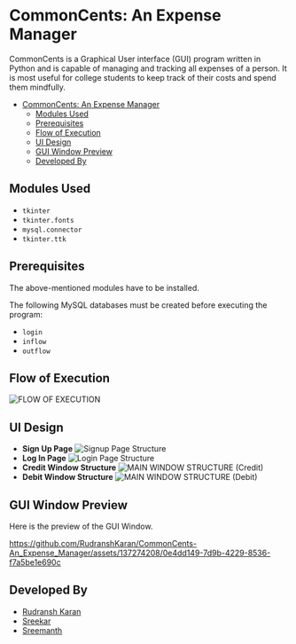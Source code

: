 # CommonCents: An Expense Manager
CommonCents is a Graphical User interface (GUI) program written in Python and is capable of managing and tracking all expenses of a person. It is most useful for college students to keep track of their costs and spend them mindfully.
- [CommonCents: An Expense Manager](#commoncents-an-expense-manager)
  - [Modules Used](#modules-used)
  - [Prerequisites](#prerequisites)
  - [Flow of Execution](#flow-of-execution)
  - [UI Design](#ui-design)
  - [GUI Window Preview](#gui-window-preview)
  - [Developed By](#developed-by)
## Modules Used
- `tkinter`
- `tkinter.fonts`
- `mysql.connector`
- `tkinter.ttk`
## Prerequisites
The above-mentioned modules have to be installed.

The following MySQL databases must be created before executing the program:
- `login`
- `inflow`
- `outflow`
## Flow of Execution
![FLOW OF EXECUTION](https://github.com/RudranshKaran/CommonCents-An_Expense_Manager/assets/137274208/5a98c5d6-d59f-4658-ab59-76121b7a48db)
## UI Design
- **Sign Up Page**
  ![Signup Page Structure](https://github.com/RudranshKaran/CommonCents-An_Expense_Manager/assets/137274208/f871c2f0-7a2f-461e-b3f1-2775aadfcc88)
- **Log In Page**
  ![Login Page Structure](https://github.com/RudranshKaran/CommonCents-An_Expense_Manager/assets/137274208/1f21cb96-22d8-4485-bba8-92a75b44544f)
- **Credit Window Structure**
  ![MAIN WINDOW STRUCTURE (Credit)](https://github.com/RudranshKaran/CommonCents-An_Expense_Manager/assets/137274208/618405fe-e7e8-43ad-a6ff-ee301b650d24)
- **Debit Window Structure**
  ![MAIN WINDOW STRUCTURE (Debit)](https://github.com/RudranshKaran/CommonCents-An_Expense_Manager/assets/137274208/8af53084-2024-498c-8eed-d26f932b3192)
## GUI Window Preview
Here is the preview of the GUI Window.

https://github.com/RudranshKaran/CommonCents-An_Expense_Manager/assets/137274208/0e4dd149-7d9b-4229-8536-f7a5be1e690c

## Developed By
- [Rudransh Karan](https://github.com/RudranshKaran)
- [Sreekar](https://github.com/Spsreekar21)
- [Sreemanth](https://github.com/Spsreemanth)
